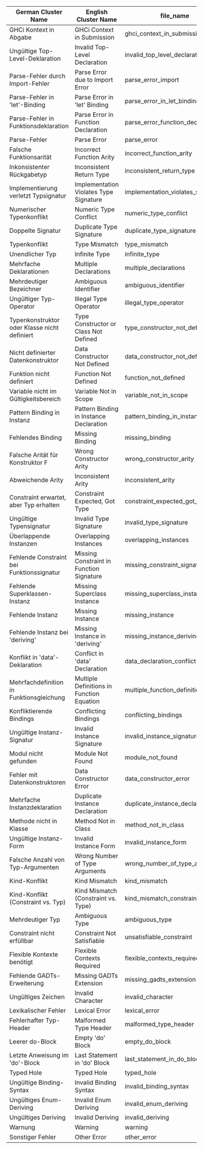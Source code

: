 | German Cluster Name                      | English Cluster Name                    | file_name                        | regex |
|------------------------------------------|-----------------------------------------|----------------------------------|-------|
| GHCi Kontext in Abgabe                   | GHCi Context in Submission              | ghci_context_in_submission       | (?m)(^|\n).*?(ghci>|Prelude>|parse error on input\s+‘(:\{|}:)’|:{|}:) |
| Ungültige Top-Level-Deklaration          | Invalid Top-Level Declaration           | invalid_top_level_declaration    | Parse error: module header, import declaration\s+or\s+top-level declaration expected\. |
| Parse-Fehler durch Import-Fehler         | Parse Error due to Import Error         | parse_error_import               | (could not find module|parse error on input)[\s\S]+?‘?import |
| Parse-Fehler in 'let'-Binding            | Parse Error in 'let' Binding            | parse_error_in_let_binding       | parse\s+error\s*\(possibly\s+incorrect\s+indentation[^\)]*\)[\s\S]*?\n\s*\d+\s*\|\s+.*\blet\b[^\n]*= |
| Parse-Fehler in Funktionsdeklaration     | Parse Error in Function Declaration     | parse_error_function_declaration | parse error.*?\n\s*\|\s*(\d+)\s\|\s([a-z]\w*)\s*:: |
| Parse-Fehler                            | Parse Error                            | parse_error                     | \bparse\s+error\b |
| Falsche Funktionsarität                  | Incorrect Function Arity                | incorrect_function_arity         | \bapplied to too (few|many) arguments\b|\bhas \w+ arguments, but its type .*? has only \w+ |
| Inkonsistenter Rückgabetyp               | Inconsistent Return Type                | inconsistent_return_type         | Couldn't match type '.*' with '.*'.*In an equation for|In a case alternative |
| Implementierung verletzt Typsignatur     | Implementation Violates Type Signature  | implementation_violates_signature| is a rigid type variable bound by |
| Numerischer Typenkonflikt                | Numeric Type Conflict                   | numeric_type_conflict            | No instance for \(Fractional\s+[A-Za-z0-9]+\)|No instance for \(Num\s+[A-Za-z0-9]+\)|Couldn't match expected type\s+‘?(Double|Float|Rational|Int|Integer|Num\s+[a-zA-Z0-9]*)’?\s+with actual type\s+‘?(Double|Float|Rational|Int|Integer|Num\s+[a-zA-Z0-9]*)’? |
| Doppelte Signatur                        | Duplicate Type Signature                | duplicate_type_signature         | duplicate type signatures? |
| Typenkonflikt                            | Type Mismatch                           | type_mismatch                    | couldn't? match (expected type|type) |
| Unendlicher Typ                          | Infinite Type                           | infinite_type                    | occurs check:.*infinite type |
| Mehrfache Deklarationen                  | Multiple Declarations                   | multiple_declarations            | multiple declarations |
| Mehrdeutiger Bezeichner                  | Ambiguous Identifier                    | ambiguous_identifier             | ambiguous occurrence |
| Ungültiger Typ-Operator                  | Illegal Type Operator                   | illegal_type_operator            | illegal operator .* in type .* |
| Typenkonstruktor oder Klasse nicht definiert | Type Constructor or Class Not Defined | type_constructor_not_defined     | Not in scope: type constructor or class ‘[A-Z][a-zA-Z0-9_']*’ |
| Nicht definierter Datenkonstruktor       | Data Constructor Not Defined             | data_constructor_not_defined     | Not in scope: data constructor ‘[A-Z][a-zA-Z0-9_']*’ |
| Funktion nicht definiert                 | Function Not Defined                     | function_not_defined             | Variable not in scope: ([a-zA-Z_][a-zA-Z0-9_']*)\s*::\s*[^:\n]+->.* |
| Variable nicht im Gültigkeitsbereich     | Variable Not in Scope                    | variable_not_in_scope            | not in scope |
| Pattern Binding in Instanz               | Pattern Binding in Instance Declaration  | pattern_binding_in_instance      | pattern bindings.*not allowed in instance declaration |
| Fehlendes Binding                        | Missing Binding                          | missing_binding                  | type signature.*lacks an accompanying binding |
| Falsche Arität für Konstruktor         F  | Wrong Constructor Arity                   | wrong_constructor_arity          | the constructor ‘.*’ should have \d+ argument[s]?, but has been given \d+ |
| Abweichende Arity                        | Inconsistent Arity                        | inconsistent_arity               | equations for .* have different numbers of arguments |
| Constraint erwartet, aber Typ erhalten   | Constraint Expected, Got Type              | constraint_expected_got_type     | expected a constraint, but .* has kind |
| Ungültige Typensignatur                  | Invalid Type Signature                     | invalid_type_signature           | (invalid|illegal) type signature |
| Überlappende Instanzen                   | Overlapping Instances                      | overlapping_instances            | overlapping instances for |
| Fehlende Constraint bei Funktionssignatur| Missing Constraint in Function Signature    | missing_constraint_signature     | No instance for \(\w+ [a-z]\) arising from a use of |
| Fehlende Superklassen-Instanz            | Missing Superclass Instance                 | missing_superclass_instance      | no\s+instance\s+for.*arising\s+from\s+the\s+superclasses |
| Fehlende Instanz                         | Missing Instance                            | missing_instance                 | no instance for |
| Fehlende Instanz bei 'deriving'          | Missing Instance in 'deriving'              | missing_instance_deriving        | When deriving the instance for |
| Konflikt in 'data'-Deklaration           | Conflict in 'data' Declaration              | data_declaration_conflict        | Conflicting definitions for\s+['‘`]?.+?['’`]?\s+.*?\n\s*\|\s*\n\s*\d+\s*\|\s*data |
| Mehrfachdefinition in Funktionsgleichung | Multiple Definitions in Function Equation   | multiple_function_definitions    | conflicting definitions for.*in an equation for |
| Konfliktierende Bindings                 | Conflicting Bindings                        | conflicting_bindings             | conflicting definitions for |
| Ungültige Instanz-Signatur               | Invalid Instance Signature                  | invalid_instance_signature       | illegal type signature in instance declaration |
| Modul nicht gefunden                     | Module Not Found                            | module_not_found                 | could not find module |
| Fehler mit Datenkonstruktoren            | Data Constructor Error                      | data_constructor_error           | (cannot parse data constructor in a data/newtype declaration|not a data constructor) |
| Mehrfache Instanzdeklaration             | Duplicate Instance Declaration              | duplicate_instance_declaration   | duplicate instance declarations |
| Methode nicht in Klasse                  | Method Not in Class                         | method_not_in_class              | is not a \(visible\) method of class |
| Ungültige Instanz-Form                   | Invalid Instance Form                       | invalid_instance_form            | illegal instance declaration|Use FlexibleInstances |
| Falsche Anzahl von Typ-Argumenten        | Wrong Number of Type Arguments              | wrong_number_of_type_arguments   | expecting one more argument to .*has kind |
| Kind-Konflikt                            | Kind Mismatch                               | kind_mismatch                    | expected kind .* but .* has kind |
| Kind-Konflikt (Constraint vs. Typ)       | Kind Mismatch (Constraint vs. Type)         | kind_mismatch_constraint_type    | expected (a constraint|a type), but .* has kind |
| Mehrdeutiger Typ                         | Ambiguous Type                              | ambiguous_type                   | ambiguous type variable |
| Constraint nicht erfüllbar               | Constraint Not Satisfiable                  | unsatisfiable_constraint         | could not deduce.*\( |
| Flexible Kontexte benötigt               | Flexible Contexts Required                  | flexible_contexts_required       | non type-variable argument in the constraint |
| Fehlende GADTs-Erweiterung               | Missing GADTs Extension                     | missing_gadts_extension          | enable the GADTs extension |
| Ungültiges Zeichen                       | Invalid Character                           | invalid_character                | syntax error |
| Lexikalischer Fehler                     | Lexical Error                               | lexical_error                    | lexical error at character |
| Fehlerhafter Typ-Header                  | Malformed Type Header                       | malformed_type_header            | malformed head of type or class declaration |
| Leerer do-Block                          | Empty 'do' Block                            | empty_do_block                   | empty\s+'do'\s+block |
| Letzte Anweisung im 'do'-Block           | Last Statement in 'do' Block                 | last_statement_in_do_block       | the last statement in a 'do' block must be an expression |
| Typed Hole                               | Typed Hole                                  | typed_hole                       | found hole: _ :: |
| Ungültige Binding-Syntax                 | Invalid Binding Syntax                      | invalid_binding_syntax           | illegal binding of built-in syntax |
| Ungültiges Enum-Deriving                 | Invalid Enum Deriving                       | invalid_enum_deriving            | can't make a derived instance of ['‘`]Enum |
| Ungültiges Deriving                      | Invalid Deriving                            | invalid_deriving                 | illegal deriving item |
| Warnung                                  | Warning                                     | warning                          | warning |
| Sonstiger Fehler                         | Other Error                                 | other_error                      | .* |
